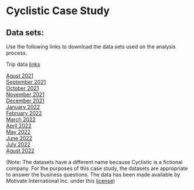 # Cyclistic Case Study

## Data sets:

Use the following links to download the data sets used on the analysis process.

Trip data [links](https://divvy-tripdata.s3.amazonaws.com/index.html)

[Agust 2021](https://divvy-tripdata.s3.amazonaws.com/202108-divvy-tripdata.zip)<br/>
[September 2021](https://divvy-tripdata.s3.amazonaws.com/202109-divvy-tripdata.zip)<br/>
[October 2021](https://divvy-tripdata.s3.amazonaws.com/202110-divvy-tripdata.zip)<br/>
[November 2021](https://divvy-tripdata.s3.amazonaws.com/202111-divvy-tripdata.zip)<br/>
[December 2021](https://divvy-tripdata.s3.amazonaws.com/202112-divvy-tripdata.zip)<br/>
[January 2022](https://divvy-tripdata.s3.amazonaws.com/202201-divvy-tripdata.zip)<br/>
[February 2022](https://divvy-tripdata.s3.amazonaws.com/202202-divvy-tripdata.zip)<br/>
[March 2022](https://divvy-tripdata.s3.amazonaws.com/202203-divvy-tripdata.zip)<br/>
[April 2022](https://divvy-tripdata.s3.amazonaws.com/202204-divvy-tripdata.zip)<br/>
[May 2022](https://divvy-tripdata.s3.amazonaws.com/202205-divvy-tripdata.zip)<br/>
[June 2022](https://divvy-tripdata.s3.amazonaws.com/202206-divvy-tripdata.zip)<br/>
[July 2022](https://divvy-tripdata.s3.amazonaws.com/202207-divvy-tripdata.zip)<br/>
[Agust 2022](https://divvy-tripdata.s3.amazonaws.com/202208-divvy-tripdata.zip)<br/>


(Note: The datasets have a different name because Cyclistic is a fictional company. For the purposes of this case study,
the datasets are appropriate to answer the business questions. The data has been made available by
Motivate International Inc. under this [license](https://ride.divvybikes.com/data-license-agreement))
